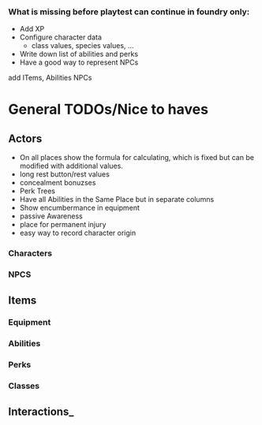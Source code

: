 ### What is missing before playtest can continue in foundry only:

- Add XP
- Configure character data
    - class values, species values, ...
- Write down list of abilities and perks
- Have a good way to represent NPCs

add ITems, Abilities NPCs


# General TODOs/Nice to haves

## Actors

- On all places show the formula for calculating, which is fixed but can be modified with additional values.
- long rest button/rest values
- concealment bonuzses
- Perk Trees
- Have all Abilities in the Same Place but in separate columns 
- Show encumbermance in equipment
- passive Awareness
- place for permanent injury
- easy way to record character origin

### Characters

### NPCS

## Items

### Equipment

### Abilities

### Perks

### Classes

## Interactions_